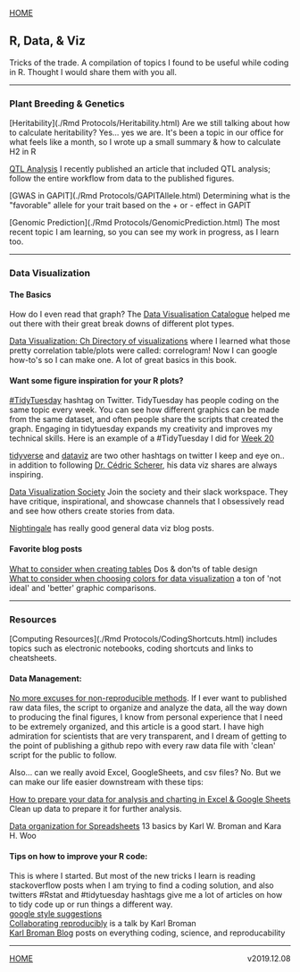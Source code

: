 [HOME](./index.html)

## R, Data, & Viz     
Tricks of the trade. A compilation of topics I found to be useful while coding in R. Thought I would share them with you all.    

---------
### Plant Breeding & Genetics  
[Heritability](./Rmd Protocols/Heritability.html) Are we still talking about how to calculate heritability? Yes... yes we are. It's been a topic in our office for what feels like a month, so I wrote up a small summary & how to calculate H2 in R   

[QTL Analysis](http://rpubs.com/shantel-martinez/ERA8-Mapping) I recently published an article that included QTL analysis; follow the entire workflow from data to the published figures.     

[GWAS in GAPIT](./Rmd Protocols/GAPITAllele.html) Determining what is the "favorable" allele for your trait based on the + or - effect in GAPIT    

[Genomic Prediction](./Rmd Protocols/GenomicPrediction.html) The most recent topic I am learning, so you can see my work in progress, as I learn too.      

---------
### Data Visualization   
#### The Basics  
How do I even read that graph? The [Data Visualisation Catalogue](https://datavizcatalogue.com/) helped me out there with their great break downs of different plot types.   

[Data Visualization: Ch Directory of visualizations](https://serialmentor.com/dataviz/directory-of-visualizations.html) where I learned what those pretty correlation table/plots were called: correlogram! Now I can google how-to's so I can make one. A lot of great basics in this book.  

#### Want some figure inspiration for your R plots?   
[#TidyTuesday](https://twitter.com/search?q=%23TidyTuesday&src=tyah) hashtag on Twitter. TidyTuesday has people coding on the same topic every week. You can see how different graphics can be made from the same dataset, and often people share the scripts that created the graph. Engaging in tidytuesday expands my creativity and improves my technical skills. Here is an example of a #TidyTuesday I did for [Week 20](https://nbviewer.jupyter.org/github/shantel-martinez/shantel-martinez.github.io/blob/master/Rmd%20Protocols/TidyTuesdayWk20.html)  

[tidyverse](https://twitter.com/search?q=%23tidyverse&src=tyah) and [dataviz](https://twitter.com/search?q=%23dataviz&src=typd) are two other hashtags on twitter I keep and eye on.. in addition to following [Dr. Cédric Scherer](https://twitter.com/CedScherer), his data viz shares are always inspiring.     

[Data Visualization Society](https://www.datavisualizationsociety.com/) Join the society and their slack workspace. They have critique, inspirational, and showcase channels that I obsessively read and see how others create stories from data.

[Nightingale](https://medium.com/nightingale) has really good general data viz blog posts.  

#### Favorite blog posts     
[What to consider when creating tables](https://blog.datawrapper.de/guide-what-to-consider-when-creating-tables/) Dos & don’ts of table design  
[What to consider when choosing colors for data visualization](https://blog.datawrapper.de/colors/) a ton of 'not ideal' and 'better' graphic comparisons.     

-----
### Resources  
[Computing Resources](./Rmd Protocols/CodingShortcuts.html) includes topics such as electronic notebooks, coding shortcuts and links to cheatsheets.      

#### Data Management:  
[No more excuses for non-reproducible methods](https://www.nature.com/articles/d41586-018-06008-w?utm_source=twt_nr&utm_medium=social&utm_campaign=NNPnature). If I ever want to published raw data files, the script to organize and analyze the data, all the way down to producing the final figures, I know from personal experience that I need to be extremely organized, and this article is a good start. I have high admiration for scientists that are very transparent, and I dream of getting to the point of publishing a github repo with every raw data file with 'clean' script for the public to follow.  

Also... can we really avoid Excel, GoogleSheets, and csv files? No. But we can make our life easier downstream with these tips:

[How to prepare your data for analysis and charting in Excel & Google Sheets](https://blog.datawrapper.de/prepare-and-clean-up-data-for-data-visualization/) Clean up data to prepare it for further analysis.    

[Data organization for Spreadsheets](https://www.tandfonline.com/doi/full/10.1080/00031305.2017.1375989) 13 basics by Karl W. Broman and Kara H. Woo 

#### Tips on how to improve your R code:     
This is where I started. But most of the new tricks I learn is reading stackoverflow posts when I am trying to find a coding solution, and also twitters #Rstat and #tidytuesday hashtags give me a lot of articles on how to tidy code up or run things a different way.  
[google style suggestions](https://google.github.io/styleguide/Rguide.html)     
[Collaborating reproducibly](https://www.biostat.wisc.edu/~kbroman/presentations/rrcollab.pdf) is a talk by Karl Broman        
[Karl Broman Blog](https://kbroman.org/blog/) posts on everything coding, science, and reproducability   

----------  
[HOME](./index.html) <span style="float:right;">  v2019.12.08  </span>   
